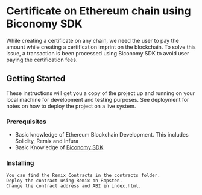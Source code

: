 # Certificate on Ethereum chain using Biconomy SDK

While creating a certificate on any chain, we need the user to pay the amount while creating a certification imprint on the blockchain. To solve this issue, a transaction is been processed using Biconomy SDK to avoid user paying the certification fees.

## Getting Started

These instructions will get you a copy of the project up and running on your local machine for development and testing purposes. See deployment for notes on how to deploy the project on a live system.

### Prerequisites

* Basic knowledge of Ethereum Blockchain Development. This includes Solidity, Remix and Infura
* Basic Knowledge of [Biconomy SDK](https://github.com/bcnmy).


### Installing

```
You can find the Remix Contracts in the contracts folder. 
Deploy the contract using Remix on Ropsten. 
Change the contract address and ABI in index.html.
```



